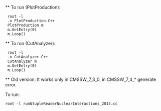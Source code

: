 ** To run (PlotProduction):

     root -l
     .x PlotProduction.C++
     PlotProduction m
     m.GetEntry(0)
     m.Loop()

** To run (CutAnalyzer):

     root -l
     .x CutAnalyzer.C++
     CutAnalyzer m
     m.GetEntry(0)
     m.Loop()

** Old version: It works only in CMSSW_7_3_0, in CMSSW_7_4_* generate error.

To run:

    root -l runNtupleReaderNuclearInteractions_2015.cc 

